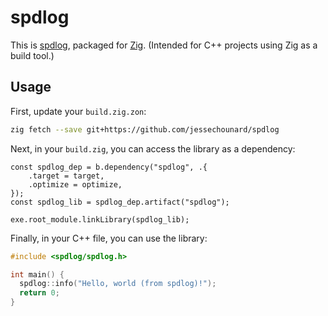 # spdlog
This is [spdlog](https://github.com/gabime/spdlog), packaged for [Zig](https://ziglang.org/). (Intended for C++ projects using Zig as a build tool.)

## Usage
First, update your `build.zig.zon`:
```sh
zig fetch --save git+https://github.com/jessechounard/spdlog
```

Next, in your `build.zig`, you can access the library as a dependency:
```zig
const spdlog_dep = b.dependency("spdlog", .{
    .target = target,
    .optimize = optimize,
});
const spdlog_lib = spdlog_dep.artifact("spdlog");

exe.root_module.linkLibrary(spdlog_lib);
```

Finally, in your C++ file, you can use the library:
```cpp
#include <spdlog/spdlog.h>

int main() {
  spdlog::info("Hello, world (from spdlog)!");
  return 0;
}
```
